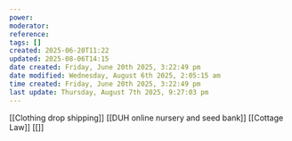 ```yaml
---
power: 
moderator: 
reference: 
tags: []
created: 2025-06-20T11:22
updated: 2025-08-06T14:15
date created: Friday, June 20th 2025, 3:22:49 pm
date modified: Wednesday, August 6th 2025, 2:05:15 am
time created: Friday, June 20th 2025, 3:22:49 pm
last update: Thursday, August 7th 2025, 9:27:03 pm
---
```

[[Clothing drop shipping]]
[[DUH online nursery and seed bank]]
[[Cottage Law]]
[[]]